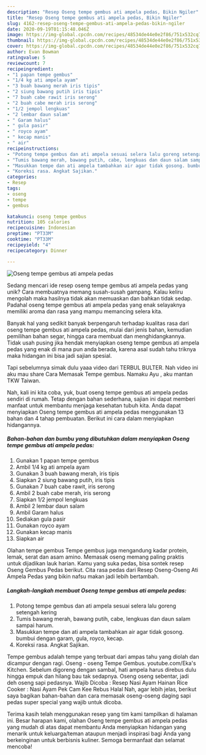 ```yaml
---
description: "Resep Oseng tempe gembus ati ampela pedas, Bikin Ngiler"
title: "Resep Oseng tempe gembus ati ampela pedas, Bikin Ngiler"
slug: 4162-resep-oseng-tempe-gembus-ati-ampela-pedas-bikin-ngiler
date: 2020-09-19T01:15:48.046Z
image: https://img-global.cpcdn.com/recipes/48534de44e0e2f86/751x532cq70/oseng-tempe-gembus-ati-ampela-pedas-foto-resep-utama.jpg
thumbnail: https://img-global.cpcdn.com/recipes/48534de44e0e2f86/751x532cq70/oseng-tempe-gembus-ati-ampela-pedas-foto-resep-utama.jpg
cover: https://img-global.cpcdn.com/recipes/48534de44e0e2f86/751x532cq70/oseng-tempe-gembus-ati-ampela-pedas-foto-resep-utama.jpg
author: Evan Bowman
ratingvalue: 5
reviewcount: 7
recipeingredient:
- "1 papan tempe gembus"
- "1/4 kg ati ampela ayam"
- "3 buah bawang merah iris tipis"
- "2 siung bawang putih iris tipis"
- "7 buah cabe rawit iris serong"
- "2 buah cabe merah iris serong"
- "1/2 jempol lengkuas"
- "2 lembar daun salam"
- " Garam halus"
- " gula pasir"
- " royco ayam"
- " kecap manis"
- " air"
recipeinstructions:
- "Potong tempe gembus dan ati ampela sesuai selera lalu goreng setengah kering"
- "Tumis bawang merah, bawang putih, cabe, lengkuas dan daun salam sampai harum."
- "Masukkan tempe dan ati ampela tambahkan air agar tidak gosong. bumbui dengan garam, gula, royco, kecap."
- "Koreksi rasa. Angkat Sajikan."
categories:
- Resep
tags:
- oseng
- tempe
- gembus

katakunci: oseng tempe gembus 
nutrition: 105 calories
recipecuisine: Indonesian
preptime: "PT33M"
cooktime: "PT33M"
recipeyield: "4"
recipecategory: Dinner

---
```



![Oseng tempe gembus ati ampela pedas](https://img-global.cpcdn.com/recipes/48534de44e0e2f86/751x532cq70/oseng-tempe-gembus-ati-ampela-pedas-foto-resep-utama.jpg)

Sedang mencari ide resep oseng tempe gembus ati ampela pedas yang unik? Cara membuatnya memang susah-susah gampang. Kalau keliru mengolah maka hasilnya tidak akan memuaskan dan bahkan tidak sedap. Padahal oseng tempe gembus ati ampela pedas yang enak selayaknya memiliki aroma dan rasa yang mampu memancing selera kita.

Banyak hal yang sedikit banyak berpengaruh terhadap kualitas rasa dari oseng tempe gembus ati ampela pedas, mulai dari jenis bahan, kemudian pemilihan bahan segar, hingga cara membuat dan menghidangkannya. Tidak usah pusing jika hendak menyiapkan oseng tempe gembus ati ampela pedas yang enak di mana pun anda berada, karena asal sudah tahu triknya maka hidangan ini bisa jadi sajian spesial.

Tapi sebelumnya simak dulu yaaa video dari TERBUL BULTER. Nah video ini aku mau share Cara Memasak Tempe gembus. Namaku Ayu , aku mantan TKW Taiwan.


Nah, kali ini kita coba, yuk, buat oseng tempe gembus ati ampela pedas sendiri di rumah. Tetap dengan bahan sederhana, sajian ini dapat memberi manfaat untuk membantu menjaga kesehatan tubuh kita. Anda dapat menyiapkan Oseng tempe gembus ati ampela pedas menggunakan 13 bahan dan 4 tahap pembuatan. Berikut ini cara dalam menyiapkan hidangannya.

<!--inarticleads1-->

##### Bahan-bahan dan bumbu yang dibutuhkan dalam menyiapkan Oseng tempe gembus ati ampela pedas:

1. Gunakan 1 papan tempe gembus
1. Ambil 1/4 kg ati ampela ayam
1. Gunakan 3 buah bawang merah, iris tipis
1. Siapkan 2 siung bawang putih, iris tipis
1. Gunakan 7 buah cabe rawit, iris serong
1. Ambil 2 buah cabe merah, iris serong
1. Siapkan 1/2 jempol lengkuas
1. Ambil 2 lembar daun salam
1. Ambil  Garam halus
1. Sediakan  gula pasir
1. Gunakan  royco ayam
1. Gunakan  kecap manis
1. Siapkan  air


Olahan tempe gembus Tempe gembus juga mengandung kadar protein, lemak, serat dan asam amino. Memasak oseng memang paling praktis untuk dijadikan lauk harian. Kamu yang suka pedas, bisa sontek resep Oseng Gembus Pedas berikut. Cita rasa pedas dari Resep Oseng-Oseng Ati Ampela Pedas yang bikin nafsu makan jadi lebih bertambah. 

<!--inarticleads2-->

##### Langkah-langkah membuat Oseng tempe gembus ati ampela pedas:

1. Potong tempe gembus dan ati ampela sesuai selera lalu goreng setengah kering
1. Tumis bawang merah, bawang putih, cabe, lengkuas dan daun salam sampai harum.
1. Masukkan tempe dan ati ampela tambahkan air agar tidak gosong. bumbui dengan garam, gula, royco, kecap.
1. Koreksi rasa. Angkat Sajikan.


Tempe gembus adalah tempe yang terbuat dari ampas tahu yang diolah dan dicampur dengan ragi. Oseng - oseng Tempe Gembus. youtube.com/Eka&#39;s Kitchen. Sebelum digoreng dengan sambal, hati ampela harus direbus dulu hingga empuk dan hilang bau tak sedapnya. Oseng oseng sebentar, jadi deh oseng sapi pedasnya. Wajib Dicoba : Resep Nasi Ayam Hainan Rice Cooker : Nasi Ayam Pek Cam Kee Rebus Halal Nah, agar lebih jelas, berikut saya bagikan bahan-bahan dan cara memasak oseng-oseng daging sapi pedas super special yang wajib untuk dicoba. 

Terima kasih telah menggunakan resep yang tim kami tampilkan di halaman ini. Besar harapan kami, olahan Oseng tempe gembus ati ampela pedas yang mudah di atas dapat membantu Anda menyiapkan hidangan yang menarik untuk keluarga/teman ataupun menjadi inspirasi bagi Anda yang berkeinginan untuk berbisnis kuliner. Semoga bermanfaat dan selamat mencoba!
